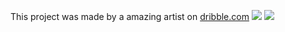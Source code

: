 This project was made by a amazing artist on <a href="https://dribbble.com/shots/15865091-The-Brainbob-mobile-app/attachments/7688318?mode=media
">dribble.com</a>
<img src="https://cdn.dribbble.com/users/1998175/screenshots/15865091/media/03d251f151d9cd7141f72450eb46bcf2.jpg![image](https://user-images.githubusercontent.com/73265655/123007891-f20e4800-d387-11eb-937e-c3c416299e31.png)"></img>
![](https://cdn.discordapp.com/attachments/821046452159381545/857025522675613736/Screen_Shot_2021-06-22_at_6.33.23_PM.png)

